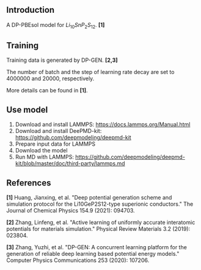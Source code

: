## Introduction
A DP-PBEsol model for $Li_{10}SnP_2S_{12}$. **[1]**


## Training
Training data is generated by DP-GEN. **[2,3]**

The number of batch and the step of learning rate decay are set to 4000000 and 20000, respectively.

More details can be found in **[1]**.


## Use model
1. Download and install LAMMPS: https://docs.lammps.org/Manual.html
2. Download and install DeePMD-kit: https://github.com/deepmodeling/deepmd-kit
3. Prepare input data for LAMMPS
4. Download the model
5. Run MD with LAMMPS: https://github.com/deepmodeling/deepmd-kit/blob/master/doc/third-party/lammps.md

## References
**[1]** Huang, Jianxing, et al. "Deep potential generation scheme and simulation protocol for the Li10GeP2S12-type superionic conductors." The Journal of Chemical Physics 154.9 (2021): 094703.

**[2]** Zhang, Linfeng, et al. "Active learning of uniformly accurate interatomic potentials for materials simulation." Physical Review Materials 3.2 (2019): 023804.

**[3]** Zhang, Yuzhi, et al. "DP-GEN: A concurrent learning platform for the generation of reliable deep learning based potential energy models." Computer Physics Communications 253 (2020): 107206.


